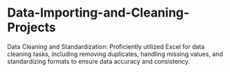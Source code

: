 # Data-Importing-and-Cleaning-Projects
 Data Cleaning and Standardization: Proficiently utilized Excel for data cleaning tasks, including removing duplicates, handling missing values, and standardizing formats to ensure data accuracy and consistency.
